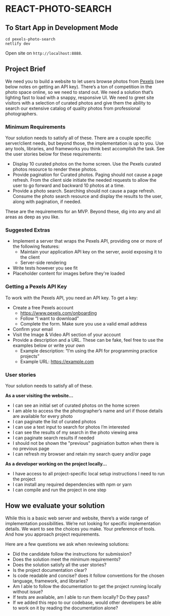 # REACT-PHOTO-SEARCH

## To Start App in Development Mode

`cd pexels-photo-search`  
`netlify dev`

Open site on `http://localhost:8888`.

## Project Brief  

We need you to build a website to let users browse photos from [Pexels](https://www.pexels.com/) (see below notes on getting an API key). Thereʼs a ton of competition in the photo space online, so we need to stand out. We need a solution thatʼs lighting fast to load with a snappy, responsive UI. We need to greet site visitors with a selection of curated photos and give them the ability to search our extensive catalog of quality photos from professional photographers.  

### Minimum Requirements  

Your solution needs to satisfy all of these. There are a couple specific server/client needs, but
beyond those, the implementation is up to you. Use any tools, libraries, and frameworks you think
best accomplish the task. See the user stories below for these requirements:  

- Display 10 curated photos on the home screen. Use the Pexels curated photos resource to render these photos.
- Provide pagination for Curated photos. Paging should not cause a page refresh. From the client side initiate the needed requests to allow the user to go forward and backward 10 photos at a time.
- Provide a photo search. Searching should not cause a page refresh. Consume the photo search resource and display the results to the user, along with pagination, if needed.

These are the requirements for an MVP. Beyond these, dig into any and all areas as deep as you like.  

### Suggested Extras  

- Implement a server that wraps the Pexels API, providing one or more of the following features:
  - Maintain your application API key on the server, avoid exposing it to the client
  - Server-side rendering
- Write tests however you see fit
- Placeholder content for images before they're loaded

### Getting a Pexels API Key  

To work with the Pexels API, you need an API key. To get a key:  

- Create a free Pexels account
  - <https://www.pexels.com/onboarding>
  - Follow “I want to download”
  - Complete the form. Make sure you use a valid email address
- Confirm your email
- Visit the Image & Video API section of your account
- Provide a description and a URL. These can be fake, feel free to use the examples below or write your own
  - Example description: “Iʼm using the API for programming practice projects”
  - Example URL: <https://example.com>

### User stories  

Your solution needs to satisfy all of these.  

**As a user visiting the website...**  

- I can see an initial set of curated photos on the home screen
- I am able to access the the photographerʼs name and url if those details are available for every photo
- I can paginate the list of curated photos
- I can use a text input to search for photos Iʼm interested
- I can see the results of my search in the photo viewing area
- I can paginate search results if needed
- I should not be shown the "previous" paginiation button when there is no previous page
- I can refresh my browser and retain my search query and/or page

**As a developer working on the project locally...**  

- I have access to all project-specific local setup instructions I need to run the project
- I can install any required dependencies with npm or yarn
- I can compile and run the project in one step

## How we evaluate your solution  

While this is a basic web server and website, thereʼs a wide range of implementation possibilities. Weʼre not looking for specific implementation details. We want to see the choices you make. Your preference of tools. And how you approach project requirements.  

Here are a few questions we ask when reviewing solutions:  

- Did the candidate follow the instructions for submission?
- Does the solution meet the minimum requirements?
- Does the solution satisfy all the user stories?
- Is the project documentation clear?
- Is code readable and concise? does it follow conventions for the chosen language, framework, and libraries?
- Am I able to follow the documentation to get the project running locally without issue?
- If tests are available, am I able to run them locally? Do they pass?
- If we added this repo to our codebase, would other developers be able to work on it by reading the documentation alone?
